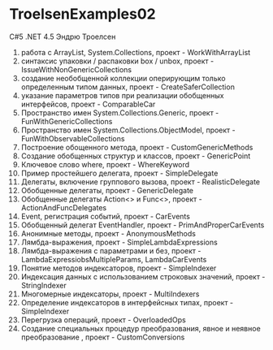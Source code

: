 # TroelsenExamples02
C#5 .NET 4.5 Эндрю Троелсен

1) работа с ArrayList, System.Collections, проект - WorkWithArrayList
2) синтаксис упаковки / распаковки box / unbox, проект - IssueWithNonGenericCollections
3) создание необобщенной коллекции оперирующим только определенным типом данных, проект - CreateSaferCollection
4) указание параметров типов при реализации обобщенных интерфейсов, проект - ComparableCar
5) Пространство имен System.Collections.Generic, проект - FunWithGenericCollections
6) Пространство имен System.Collections.ObjectModel, проект - FunWithObservableCollections
7) Построение обощенного метода, проект - CustomGenericMethods
8) Создание обобщенных структур и классов, проект - GenericPoint
9) Ключевое слово where, проект - WhereKeyword
10) Пример простейшего делегата, проект - SimpleDelegate
11) Делегаты, включение группового вызова, проект - RealisticDelegate
12) Обобщенные делегаты, проект - GenericDelegate
13) Обобщенные делегаты Action<> и Func<>, проект - ActionAndFuncDelegates
14) Event, регистрация событий, проект - CarEvents
15) Обобщенный делегат EventHandler<T>, проект - PrimAndProperCarEvents
16) Анонимные методы, проект - AnonymousMethods
17) Лямбда-выражения, проект - SimpleLambdaExpressions
18) Лямбда-выражения с параметрами и без, проект - LambdaExpressiobsMultipleParams, LambdaCarEvents
19) Понятие методов индексаторов, проект - SimpleIndexer
20) Индексация данных с использованием строковых значений, проект - StringIndexer
21) Многомерные индексаторы, проект - MultiIndexers
22) Определение индексаторов в интерфейсных типах, проект - SimpleIndexer
23) Перегрузка операций, проект - OverloadedOps
24) Создание специальных процедур преобразования, явное и неявное преобразование , проект - CustomConversions
